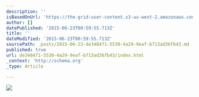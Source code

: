 ```yaml
---
description: ''
isBasedOnUrl: 'https://the-grid-user-content.s3-us-west-2.amazonaws.com/0d266033-40d6-40b5-a9be-c283bfe53c22.jpg'
author: []
datePublished: '2015-06-23T00:59:55.713Z'
title: ''
dateModified: '2015-06-23T00:59:55.713Z'
sourcePath: _posts/2015-06-23-de348471-5530-4a29-9eaf-b713ad36fb43.md
published: true
url: de348471-5530-4a29-9eaf-b713ad36fb43/index.html
_context: 'http://schema.org'
_type: Article

---
```

![](https://the-grid-user-content.s3-us-west-2.amazonaws.com/0d266033-40d6-40b5-a9be-c283bfe53c22.jpg)